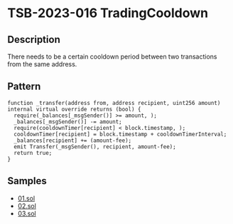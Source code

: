 
# TSB-2023-016 TradingCooldown
## Description

There needs to be a certain cooldown period between two transactions from the same address.

## Pattern

```solidity
function _transfer(address from, address recipient, uint256 amount) internal virtual override returns (bool) {
  require(_balances[_msgSender()] >= amount, );
  _balances[_msgSender()] -= amount;
  require(cooldownTimer[recipient] < block.timestamp, );
  cooldownTimer[recipient] = block.timestamp + cooldownTimerInterval;
  _balances[recipient] += (amount-fee);
  emit Transfer(_msgSender(), recipient, amount-fee);
  return true;
}
```

## Samples
 
- [01.sol](https://github.com/cryptousersecurity/token-security-benchmark/blob/main/src/TSB-2023-016/samples/01.sol) 
- [02.sol](https://github.com/cryptousersecurity/token-security-benchmark/blob/main/src/TSB-2023-016/samples/02.sol) 
- [03.sol](https://github.com/cryptousersecurity/token-security-benchmark/blob/main/src/TSB-2023-016/samples/03.sol)
